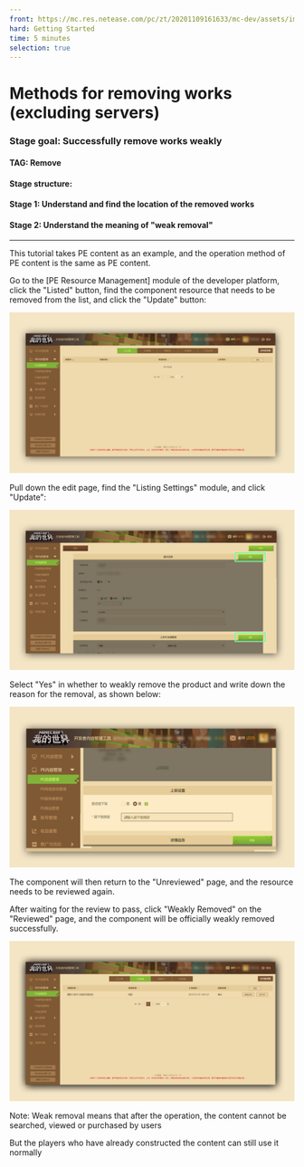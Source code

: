 ```yaml
--- 
front: https://mc.res.netease.com/pc/zt/20201109161633/mc-dev/assets/img/3_3.e66b801f.png 
hard: Getting Started 
time: 5 minutes 
selection: true 
--- 
```

# Methods for removing works (excluding servers) 

### Stage goal: Successfully remove works weakly 

#### TAG: Remove 

#### Stage structure: 

#### Stage 1: Understand and find the location of the removed works 

#### Stage 2: Understand the meaning of "weak removal" 

*** 

This tutorial takes PE content as an example, and the operation method of PE content is the same as PE content. 



Go to the [PE Resource Management] module of the developer platform, click the "Listed" button, find the component resource that needs to be removed from the list, and click the "Update" button: 

![](./images/3_1.png) 

Pull down the edit page, find the "Listing Settings" module, and click "Update": 

![](./images/3_2.png) 

Select "Yes" in whether to weakly remove the product and write down the reason for the removal, as shown below: 

![](./images/3_3.png) 

The component will then return to the "Unreviewed" page, and the resource needs to be reviewed again. 

After waiting for the review to pass, click "Weakly Removed" on the "Reviewed" page, and the component will be officially weakly removed successfully.


![](./images/3_4.png) 

Note: Weak removal means that after the operation, the content cannot be searched, viewed or purchased by users 

But the players who have already constructed the content can still use it normally